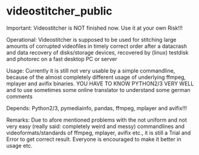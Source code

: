 # videostitcher_public

Important: 
Videostitcher is NOT finished now. Use it at your own Risk!!! 

Operational: 
Videostitcher is supposed to be used for stitching large amounts of corrupted videofiles in timely correct order after a datacrash and data recovery of disks/storage devices, recovered by (linux) testdisk and photorec on a fast desktop PC or server


Usage:
Currently it is still not very usable by a simple commandline, because of the almost completely different usage of underlying ffmpeg, mplayer and avifix binaries. 
YOU HAVE TO KNOW PYTHON2/3 VERY WELL and to use sometimes some online translator to understand some german comments

Depends:
Python2/3, pymediainfo, pandas, ffmpeg, mplayer and avifix!!!

Remarks:
Due to afore mentioned problems with the not uniform and not very easy (really said: completely weird and messy) commandlines and videoformats/standards of ffmpeg, mplayer, avifix etc., it is still 
a Trial and Error to get correct result. Everyone is encouraged to make it better in usage etc.





